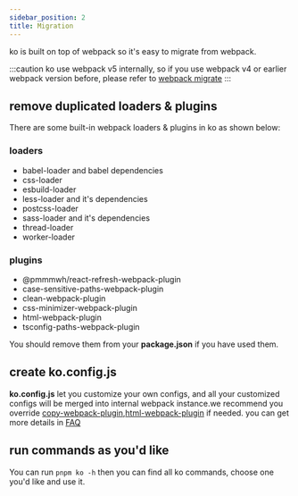 ```yaml
---
sidebar_position: 2
title: Migration
---
```


ko is built on top of webpack so it's easy to migrate from webpack. 

:::caution
ko use webpack v5 internally, so if you use webpack v4 or earlier webpack version before, please refer to [webpack migrate](https://webpack.js.org/migrate/5)
:::

## remove duplicated loaders & plugins
There are some built-in webpack loaders & plugins in ko as shown below:
### loaders
* babel-loader and babel dependencies
* css-loader
* esbuild-loader
* less-loader and it's dependencies
* postcss-loader
* sass-loader and it's dependencies
* thread-loader
* worker-loader

### plugins
* @pmmmwh/react-refresh-webpack-plugin
* case-sensitive-paths-webpack-plugin
* clean-webpack-plugin
* css-minimizer-webpack-plugin
* html-webpack-plugin
* tsconfig-paths-webpack-plugin

You should remove them from your **package.json** if you have used them.

## create **ko.config.js**
**ko.config.js** let you customize your own configs, and all your customized configs will be merged into internal webpack instance.we recommend you override [copy-webpack-plugin](https://github.com/webpack-contrib/copy-webpack-plugin),[html-webpack-plugin](https://github.com/jantimon/html-webpack-plugin) if needed. you can get more details in [FAQ](/docs/FAQ)

## run commands as you'd like
You can run `pnpm ko -h` then you can find all ko commands, choose one you'd like and use it.

